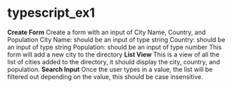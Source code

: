 ﻿# typescript_ex1
**Create Form**
Create a form with an input of City Name, Country, and Population
City Name: should be an input of type string
Country: should be an input of type string
Population: should be an input of type number
This form will add a new city to the directory
**List View**
This is a view of all the list of cities added to the directory, it should display the city, country, and population.
**Search Input**
Once the user types in a value, the list will be filtered out depending on the value, this should be case insensitive.
